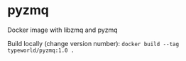 # pyzmq
Docker image with libzmq and pyzmq

Build locally (change version number): `docker build --tag typeworld/pyzmq:1.0 .`
